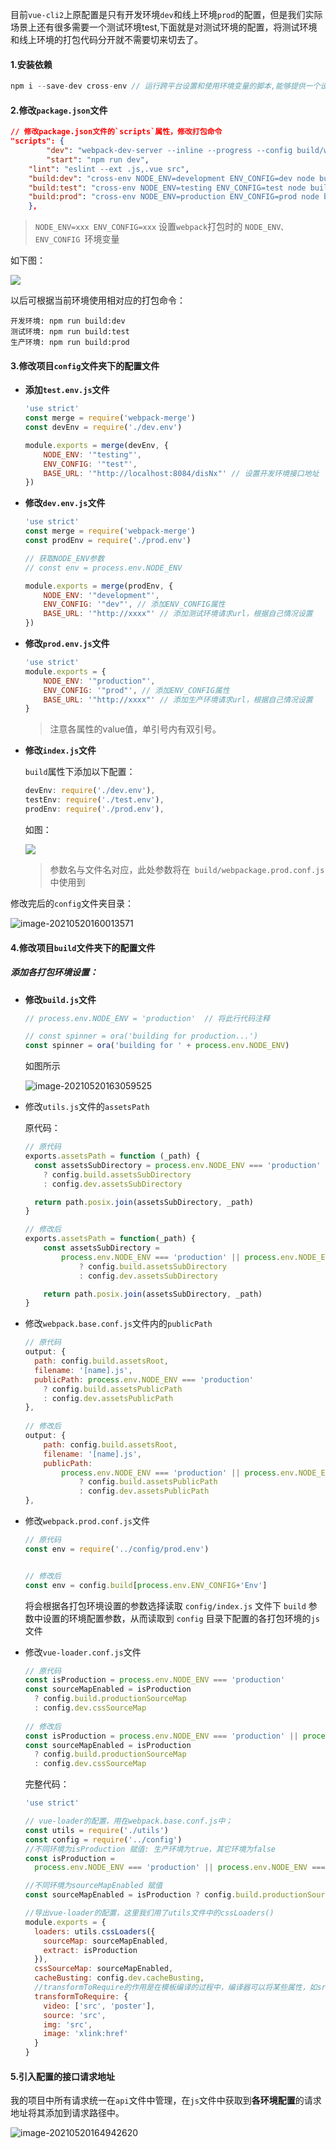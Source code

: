 目前`vue-cli2`上原配置是只有开发环境`dev`和线上环境`prod`的配置，但是我们实际场景上还有很多需要一个测试环境test,下面就是对测试环境的配置，将测试环境和线上环境的打包代码分开就不需要切来切去了。

#### 1.安装依赖

```javascript
npm i --save-dev cross-env // 运行跨平台设置和使用环境变量的脚本,能够提供一个设置环境变量的scripts，让你能够以unix方式设置环境变量，然后在windows上也能兼容运行。
```



#### 2.修改`package.json`文件

```json
// 修改package.json文件的`scripts`属性，修改打包命令
"scripts": {
		"dev": "webpack-dev-server --inline --progress --config build/webpack.dev.conf.js",
		"start": "npm run dev",
    "lint": "eslint --ext .js,.vue src",
    "build:dev": "cross-env NODE_ENV=development ENV_CONFIG=dev node build/build.js",
    "build:test": "cross-env NODE_ENV=testing ENV_CONFIG=test node build/build.js",
    "build:prod": "cross-env NODE_ENV=production ENV_CONFIG=prod node build/build.js"
	},
```

> `NODE_ENV=xxx ENV_CONFIG=xxx` 设置` webpack `打包时的 `NODE_ENV、 ENV_CONFIG `环境变量

如下图：

![](https://github.com/limchen233/picgo/blob/master/img/image-20210520150634905.png)

以后可根据当前环境使用相对应的打包命令：

```
开发环境: npm run build:dev
测试环境: npm run build:test
生产环境: npm run build:prod
```



#### 3.修改项目`config`文件夹下的配置文件

- **添加`test.env.js`文件**

	```javascript
	'use strict'
	const merge = require('webpack-merge')
	const devEnv = require('./dev.env')
	
	module.exports = merge(devEnv, {
		NODE_ENV: '"testing"',
		ENV_CONFIG: '"test"',
		BASE_URL: '"http://localhost:8084/disNx"' // 设置开发环境接口地址
	})
	```

- **修改`dev.env.js`文件**

	```javascript
	'use strict'
	const merge = require('webpack-merge')
	const prodEnv = require('./prod.env')
	
	// 获取NODE_ENV参数
	// const env = process.env.NODE_ENV
	
	module.exports = merge(prodEnv, {
		NODE_ENV: '"development"',
		ENV_CONFIG: '"dev"', // 添加ENV_CONFIG属性
		BASE_URL: '"http://xxxx"' // 添加测试环境请求url，根据自己情况设置
	})
	```

- **修改`prod.env.js`文件**

	```javascript
	'use strict'
	module.exports = {
		NODE_ENV: '"production"',
		ENV_CONFIG: '"prod"', // 添加ENV_CONFIG属性
		BASE_URL: '"http://xxxx"' // 添加生产环境请求url，根据自己情况设置
	}
	```

	> 注意各属性的value值，单引号内有双引号。

- **修改`index.js`文件**

	`build`属性下添加以下配置：

	```javascript
	devEnv: require('./dev.env'),
	testEnv: require('./test.env'),
	prodEnv: require('./prod.env'),
	```

	如图：

	![](https://github.com/limchen233/picgo/blob/master/img/image-20210520155003519.png?raw=true)

	> 参数名与文件名对应，此处参数将在` build/webpackage.prod.conf.js` 中使用到

修改完后的`config`文件夹目录：

![image-20210520160013571](https://github.com/limchen233/picgo/blob/master/img/image-20210520160013571.png?raw=true)



#### 4.修改项目`build`文件夹下的配置文件

##### 添加各打包环境设置：

- **修改`build.js`文件**

	```javascript
	// process.env.NODE_ENV = 'production'  // 将此行代码注释
	
	// const spinner = ora('building for production...')
	const spinner = ora('building for ' + process.env.NODE_ENV)
	```

	如图所示

	![image-20210520163059525](https://github.com/limchen233/picgo/blob/master/img/image-20210520163059525.png?raw=true)

- 修改`utils.js`文件的`assetsPath`

	原代码：

	```javascript
	// 原代码
	exports.assetsPath = function (_path) {
	  const assetsSubDirectory = process.env.NODE_ENV === 'production'
	    ? config.build.assetsSubDirectory
	    : config.dev.assetsSubDirectory
	
	  return path.posix.join(assetsSubDirectory, _path)
	}
	
	// 修改后
	exports.assetsPath = function(_path) {
		const assetsSubDirectory =
			process.env.NODE_ENV === 'production' || process.env.NODE_ENV === 'development' || process.env.NODE_ENV === 'testing'
				? config.build.assetsSubDirectory
				: config.dev.assetsSubDirectory
	
		return path.posix.join(assetsSubDirectory, _path)
	}
	```

	

- 修改`webpack.base.conf.js`文件内的`publicPath`

	

	```javascript
	// 原代码
	output: {
	  path: config.build.assetsRoot,
	  filename: '[name].js',
	  publicPath: process.env.NODE_ENV === 'production'
	    ? config.build.assetsPublicPath
	    : config.dev.assetsPublicPath
	},
	    
	// 修改后
	output: {
		path: config.build.assetsRoot,
		filename: '[name].js',
		publicPath:
			process.env.NODE_ENV === 'production' || process.env.NODE_ENV === 'development' || process.env.NODE_ENV === 'testing'
				? config.build.assetsPublicPath
				: config.dev.assetsPublicPath
	},
	```

	

- 修改`webpack.prod.conf.js`文件

	```javascript
	// 原代码
	const env = require('../config/prod.env')
	
	
	// 修改后
	const env = config.build[process.env.ENV_CONFIG+'Env']
	```

	将会根据各打包环境设置的参数选择读取 `config/index.js` 文件下 `build` 参数中设置的环境配置参数，从而读取到 `config` 目录下配置的各打包环境的`js`文件

	

- 修改`vue-loader.conf.js`文件

	```javascript
	// 原代码
	const isProduction = process.env.NODE_ENV === 'production'
	const sourceMapEnabled = isProduction
	  ? config.build.productionSourceMap
	  : config.dev.cssSourceMap
	  
	// 修改后
	const isProduction = process.env.NODE_ENV === 'production' || process.env.NODE_ENV === 'development' || process.env.NODE_ENV === 'testing'
	const sourceMapEnabled = isProduction
	  ? config.build.productionSourceMap
	  : config.dev.cssSourceMap
	```

	完整代码：
	
	```js
	'use strict'
	
	// vue-loader的配置，用在webpack.base.conf.js中；
	const utils = require('./utils')
	const config = require('../config')
	//不同环境为isProduction 赋值: 生产环境为true，其它环境为false
	const isProduction =
	  process.env.NODE_ENV === 'production' || process.env.NODE_ENV === 'development' || process.env.NODE_ENV === 'testing'
	
	//不同环境为sourceMapEnabled 赋值
	const sourceMapEnabled = isProduction ? config.build.productionSourceMap : config.dev.cssSourceMap
	
	//导出vue-loader的配置，这里我们用了utils文件中的cssLoaders()
	module.exports = {
	  loaders: utils.cssLoaders({
	    sourceMap: sourceMapEnabled,
	    extract: isProduction
	  }),
	  cssSourceMap: sourceMapEnabled,
	  cacheBusting: config.dev.cacheBusting,
	  //transformToRequire的作用是在模板编译的过程中，编译器可以将某些属性，如src转换为require调用
	  transformToRequire: {
	    video: ['src', 'poster'],
	    source: 'src',
	    img: 'src',
	    image: 'xlink:href'
	  }
	}
	
	```
	
	

#### 5.引入配置的接口请求地址

我的项目中所有请求统一在`api`文件中管理，在`js`文件中获取到**各环境配置**的请求地址将其添加到请求路径中。

![image-20210520164942620](https://github.com/limchen233/picgo/blob/master/img/image-20210520164942620.png?raw=true)

